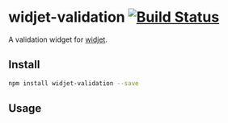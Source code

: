 # widjet-validation [![Build Status](https://travis-ci.org/abe33/widjet-validation.svg?branch=master)](https://travis-ci.org/abe33/widjet-validation)

A validation widget for [widjet](http://github.com/abe33/widjet).

## Install

```sh
npm install widjet-validation --save
```

## Usage
